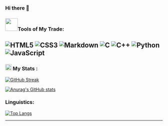 ### Hi there 👋

<!--
**AnshumShukla/AnshumShukla** is a ✨ _special_ ✨ repository because its `README.md` (this file) appears on your GitHub profile.

Here are some ideas to get you started:

- 🔭 I’m currently working on ...
- 🌱 I’m currently learning ...
- 👯 I’m looking to collaborate on ...
- 🤔 I’m looking for help with ...
- 💬 Ask me about ...
- 📫 How to reach me: ...
- 😄 Pronouns: ...
- ⚡ Fun fact: ...
-->
### <img align="bottom" src="https://media.giphy.com/media/jSKBmKkvo2dPQQtsR1/giphy.gif" width="40px">Tools of My Trade:                                             
   ![HTML5](https://img.shields.io/badge/HTML5-E34F26?style=for-the-badge&logo=html5&logoColor=white) ![CSS3](https://img.shields.io/badge/CSS3-1572B6?style=for-the-badge&logo=css3&logoColor=white) ![Markdown](https://img.shields.io/badge/markdown-%23000000.svg?style=flat&logo=markdown&logoColor=white) ![C](https://img.shields.io/badge/C-00599C?style=for-the-badge&logo=c&logoColor=white) ![C++](https://img.shields.io/badge/C%2B%2B-00599C?style=for-the-badge&logo=c%2B%2B&logoColor=white) ![Python](https://img.shields.io/badge/Python-3776AB?style=for-the-badge&logo=python&logoColor=white) ![JavaScript](https://img.shields.io/badge/JavaScript-F7DF1E?style=for-the-badge&logo=javascript&logoColor=black)                                                                                              
---
                                                                                                                                                        
### <img src="https://media.giphy.com/media/47GPQ7ZzivsemHKPvB/giphy.gif" width="20px"> My Stats :

[![GitHub Streak](http://github-readme-streak-stats.herokuapp.com?user=AnshumShukla&theme=transparent&hide_border=true&stroke=D6DD1A&fire=FFF92D&dates=DDDDDD)](https://git.io/streak-stats)


[![Anurag's GitHub stats](https://github-readme-stats-git-masterrstaa-rickstaa.vercel.app/api?username=AnshumShukla&theme=transparent&show_icons=true&hide_border=true&count_private=true&align)](https://github.com/anuraghazra/github-readme-stats)

  
### Linguistics:

[![Top Langs](https://github-readme-stats-git-masterrstaa-rickstaa.vercel.app/api/top-langs/?username=AnshumShukla&layout=compact&theme=transparent&hide_border=true&card_width=1000px&langs_count=8)](https://github.com/anuraghazra/github-readme-stats)   

---
